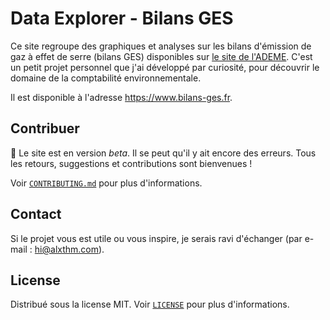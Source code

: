 # Data Explorer - Bilans GES

Ce site regroupe des graphiques et analyses sur les bilans d'émission de gaz à effet de serre (bilans GES) disponibles sur [le site de l'ADEME](https://bilans-ges.ademe.fr/). C'est un petit projet personnel que j'ai développé par curiosité, pour découvrir le domaine de la comptabilité environnementale.

Il est disponible à l'adresse https://www.bilans-ges.fr.

## Contribuer

🚧 Le site est en version _beta_. Il se peut qu'il y ait encore des erreurs. Tous les retours, suggestions et contributions sont bienvenues !

Voir [`CONTRIBUTING.md`](CONTRIBUTING.md) pour plus d'informations.

## Contact

Si le projet vous est utile ou vous inspire, je serais ravi d'échanger (par e-mail : hi@alxthm.com).

## License

Distribué sous la license MIT. Voir [`LICENSE`](LICENSE) pour plus d'informations.
